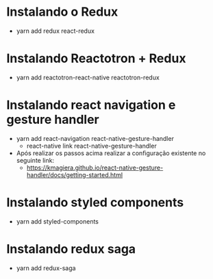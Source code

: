 # Instalando o Redux

- yarn add redux react-redux

# Instalando Reactotron + Redux

- yarn add reactotron-react-native reactotron-redux

# Instalando react navigation e gesture handler

- yarn add react-navigation react-native-gesture-handler
  - react-native link react-native-gesture-handler
- Após realizar os passos acima realizar a configuração existente no seguinte link:
  - https://kmagiera.github.io/react-native-gesture-handler/docs/getting-started.html

# Instalando styled components

- yarn add styled-components

# Instalando redux saga

- yarn add redux-saga
